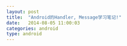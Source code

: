 ```yaml
---
layout: post
title:  "Android的Handler, Message学习笔记!"
date:   2014-08-05 11:00:03
categories: android
type: android
---
```


